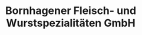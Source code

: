---
title: "Bornhagener Fleisch- und Wurstspezialitäten GmbH"
url: /bornhagen/bornhagener-fleisch-und-wurstspezialitaeten-gmbh/
shop: Metzgerei
---